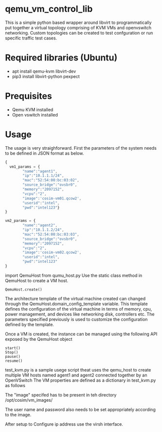 # qemu_vm_control_lib
This is a simple python based wrapper around libvirt to programmatically put together a virtual topology comprising of KVM VMs and openvswitch networking.
Custom topologies can be created to test confguration or run specific traffic test cases.

# Required libraries  (Ubuntu)
- apt install qemu-kvm libvirt-dev 
- pip3 install libvirt-python pexpect


# Prequisites
- Qemu KVM installed
- Open vswitch installed 

# Usage
The usage is very straighforward. First the parameters of the system needs to be defined in JSON format as below. 

```javascript
{
  vm1_params = {
        "name":"agent1",
        "ip":"10.1.1.1/24",
        "mac":"52:54:00:bc:03:02",
        "source_bridge":"ovsbr0",
        "memory":"2097152",
        "vcpu":"2",
        "image":'cosim-vm01.qcow2',
        "userid":"intel",
        "pwd":"intel123"}
}

vm2_params = {
        "name":"agent2",
        "ip":"10.1.1.2/24",
        "mac":"52:54:00:bc:03:03",
        "source_bridge":"ovsbr0",
        "memory":"2097152",
        "vcpu":"2",
        "image":'cosim-vm02.qcow2',
        "userid":"intel",
        "pwd":"intel123"
}
```

import QemuHost from qumu_host.py
Use the static class method in QemuHost to create a VM host. 
```
QemuHost.create()
```


The architecture template of the virtual machine created can changed through the
QemuHost.domain_config_template variable. This template defines the configuration of the 
virtual machine in terms of memory, cpu, power management, and devices like networking
disk, controllers etc.  The parameters specified previously is used to customize the configuration defined by the template.

Once a VM is created, the instance can be managed using the following API exposed by the
QemuHost object

```
start()
Stop()
pause()
resume()
```
test_kvm.py is a sample usege script theat uses the qemu_host to create multiple VM hosts named agent1 and agent2 connected together by an OpenVSwitch
The VM properties are defined as a dictionary in test_kvm.py as follows


The "image" specifed has to be present in teh directory 
/opt/cosim/vm_images/

The user name and password also needs to be set appropriately according to the image.

After setup to Configure ip address use the virsh interface. 


